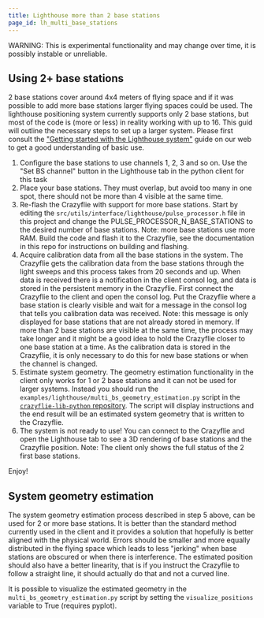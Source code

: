 ```yaml
---
title: Lighthouse more than 2 base stations
page_id: lh_multi_base_stations
---
```


WARNING: This is experimental functionality and may change over time, it is possibly instable or unreliable.

## Using 2+ base stations

2 base stations cover around 4x4 meters of flying space and if it was possible to add more base stations larger flying
spaces could be used. The lighthouse positioning system currently supports only 2 base stations, but most of the code
is (more or less) in reality working with up to 16. This guid will outline the necessary steps to set up a larger
system. Please first consult the ["Getting started with the Lighthouse system"](https://www.bitcraze.io/documentation/tutorials/getting-started-with-lighthouse/)
guide on our web to get a good understanding of basic use.

1. Configure the base stations to use channels 1, 2, 3 and so on. Use the "Set BS channel" button in the Lighthouse tab
in the python client for this task
2. Place your base stations. They must overlap, but avoid too many in one spot, there should not be more than 4 visible
at the same time.
3. Re-flash the Crazyflie with support for more base stations. Start by editing the
`src/utils/interface/lighthouse/pulse_processor.h` file in this project and change the PULSE_PROCESSOR_N_BASE_STATIONS
to the desired number of base stations. Note: more base stations use more RAM. Build the code and flash it to the
Crazyflie, see the documentation in this repo for instructions on building and flashing.
4. Acquire calibration data from all the base stations in the system. The Crazyflie gets the calibration data from the
base stations through the light sweeps and this process takes from 20 seconds and up. When data is received there is
a notification in the client consol log, and data is stored in the persistent memory in the Crazyflie. First connect
the Crazyflie to the client and open the consol log. Put the Crazyflie where a base station is clearly visible and wait
for a message in the consol log that tells you calibration data was received. Note: this message is only displayed for
base stations that are not already stored in memory. If more than 2 base stations are visible at the same time, the process
may take longer and it might be a good idea to hold the Crazyflie closer to one base station at a time.
As the calibration data is stored in the Crazyflie, it is only necessary to do this for new base stations or when the
channel is changed.
5. Estimate system geometry. The geometry estimation functionality in the client only works for 1 or 2 base stations
and it can not be used for larger systems. Instead you should run the `examples/lighthouse/multi_bs_geometry_estimation.py`
script in the [`crazyflie-lib-python` repository](https://github.com/bitcraze/crazyflie-lib-python). The script
will display instructions and the end result will be an estimated system geometry that is written to the Crazyflie.
6. The system is not ready to use! You can connect to the Crazyflie and open the Lighthouse tab to see a 3D rendering
of base stations and the Crazyflie position. Note: The client only shows the full status of the 2 first base stations.

Enjoy!

## System geometry estimation

The system geometry estimation process described in step 5 above, can be used for 2 or more base stations. It is
better than the standard method currently used in the client and it provides a solution that hopefully is better
aligned with the physical world. Errors should be smaller and more equally distributed in the flying space which
leads to less "jerking" when base stations are obscured or when there is interference. The estimated position should
also have a better linearity, that is if you instruct the Crazyflie to follow a straight line, it should actually do
that and not a curved line.

It is possible to visualize the estimated geometry in the `multi_bs_geometry_estimation.py` script by setting the
`visualize_positions` variable to True (requires pyplot).
